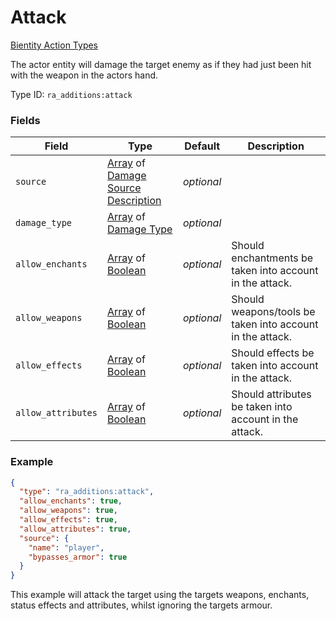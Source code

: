 # Attack
[Bientity Action Types](../bientity_action_types.md)

The actor entity will damage the target enemy as if they had just been hit with the weapon in the actors hand.

Type ID: `ra_additions:attack`
### Fields
 | Field | Type | Default | Description | 
|---|---|---|---|
 | `source` | [Array](../data_types/array.md) of [Damage Source Description](../data_types/damage_source_description.md) | _optional_ |  | 
 | `damage_type` | [Array](../data_types/array.md) of [Damage Type](../data_types/damage_type.md) | _optional_ |  | 
 | `allow_enchants` | [Array](../data_types/array.md) of [Boolean](../data_types/boolean.md) | _optional_ | Should enchantments be taken into account in the attack. | 
 | `allow_weapons` | [Array](../data_types/array.md) of [Boolean](../data_types/boolean.md) | _optional_ | Should weapons/tools be taken into account in the attack. | 
 | `allow_effects` | [Array](../data_types/array.md) of [Boolean](../data_types/boolean.md) | _optional_ | Should effects be taken into account in the attack. | 
 | `allow_attributes` | [Array](../data_types/array.md) of [Boolean](../data_types/boolean.md) | _optional_ | Should attributes be taken into account in the attack. | 

### Example
```json
{
  "type": "ra_additions:attack",
  "allow_enchants": true,
  "allow_weapons": true,
  "allow_effects": true,
  "allow_attributes": true,
  "source": {
    "name": "player",
    "bypasses_armor": true
  }
}
```
This example will attack the target using the targets weapons, enchants, status effects and attributes, whilst ignoring the targets armour.
